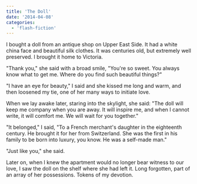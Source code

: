 ```yaml
---
title: 'The Doll'
date: '2014-04-08'
categories:
  - 'flash-fiction'
---
```


I bought a doll from an antique shop on Upper East Side. It had a white china
face and beautiful silk clothes. It was centuries old, but extremely well
preserved. I brought it home to Victoria.

<!-- truncate -->


"Thank you," she said with a broad smile, "You're so sweet. You always know what
to get me. Where do you find such beautiful things?"

"I have an eye for beauty," I said and she kissed me long and warm, and then
loosened my tie, one of her many ways to initiate love.

When we lay awake later, staring into the skylight, she said: "The doll will
keep me company when you are away. It will inspire me, and when I cannot write,
it will comfort me. We will wait for you together."

"It belonged," I said, "To a French merchant's daughter in the eighteenth
century. He brought it for her from Switzerland. She was the first in his family
to be born into luxury, you know. He was a self-made man."

"Just like you," she said.

Later on, when I knew the apartment would no longer bear witness to our love, I
saw the doll on the shelf where she had left it. Long forgotten, part of an
array of her possessions. Tokens of my devotion.
